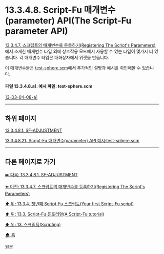 # 13.3.4.8. Script-Fu 매개변수(parameter) API(The Script-Fu parameter API)
[13.3.4.7. 스크립트의 매개변수를 등록하기(Registering The Script's Parameters)](./13-03-04-07-registering_the_scripts_parameters.md)에서 소개한 매개변수 타입 외에 상호작용 모드에서 사용할 수 있는 타입이 몇가지 더 있습니다. 각 매개변수 타입은 대화상자에서 위젯을 만듭니다.

이 매개변수들은 [test-sphere.scm](./13-03-04-08-21-script_fu_example_test_sphere.md)에서 추가적인 설명과 예시를 확인해볼 수 있습니다.

#### 파일 13.3.4.8.a1. 예시 파일: test-sphere.scm
[13-03-04-08-a1](https://github.com/wonder13662/gimp/files/15102795/test-sphere.scm.zip)

***

## 하위 페이지

[13.3.4.8.1. SF-ADJUSTMENT](./13-03-04-08-01-sf_adjustment.md)

[13.3.4.8.21. Script-Fu 매개변수(parameter) API 예시:test-sphere.scm](./13-03-04-08-21-script_fu_example_test_sphere.md)

***

## 다른 페이지로 가기

[➡️ 다음: 13.3.4.8.1. SF-ADJUSTMENT](./13-03-04-08-01-sf_adjustment.md)

[⬅️ 이전: 13.3.4.7. 스크립트의 매개변수를 등록하기(Registering The Script's Parameters)](./13-03-04-07-registering_the_scripts_parameters.md)

[⬆️ 위: 13.3.4. 첫번째 Script-Fu 스크립트(Your first Script-Fu script)](./13-03-04-00-your-first-script-fu-script.md)

[⬆️ 위: 13.3. Script-Fu 튜토리얼(A Script-Fu tutorial)](./13-03-00-a-script-fu-tutorial.md)

[⬆️ 위: 13. 스크립팅(Scripting)](./13-00-scripting.md)

[🏠 홈](./00-home.md)

[원문](https://docs.gimp.org/2.10/ko/gimp-using-script-fu-tutorial-first-script.html#gimp-using-script-fu-api)